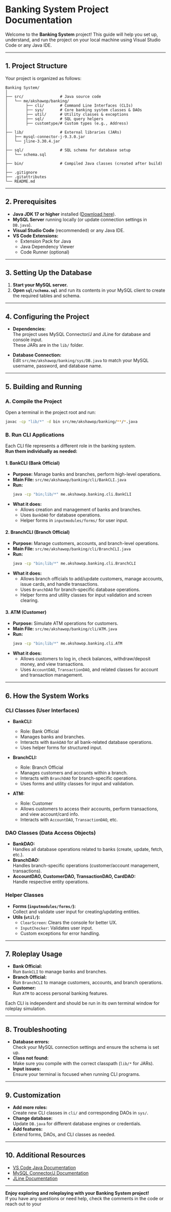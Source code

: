# Banking System Project Documentation

Welcome to the **Banking System** project! This guide will help you set up, understand, and run the project on your local machine using Visual Studio Code or any Java IDE.

---

## 1. Project Structure

Your project is organized as follows:

```
Banking System/
│
├── src/                # Java source code
│   └── me/akshawop/banking/
│        ├── cli/       # Command Line Interfaces (CLIs)
│        ├── sys/       # Core banking system classes & DAOs
│        ├── util/      # Utility classes & exceptions
│        ├── sql/       # SQL query helpers
│        ├── customtype/# Custom types (e.g., Address)
│
├── lib/                # External libraries (JARs)
│   ├── mysql-connector-j-9.3.0.jar
│   └── jline-3.30.4.jar
│
├── sql/                # SQL schema for database setup
│   └── schema.sql
│
├── bin/                # Compiled Java classes (created after build)
│
├── .gitignore
├── .gitattributes
└── README.md
```

---

## 2. Prerequisites

- **Java JDK 17 or higher** installed ([Download here](https://adoptium.net/)).
- **MySQL Server** running locally (or update connection settings in `DB.java`).
- **Visual Studio Code** (recommended) or any Java IDE.
- **VS Code Extensions:**  
  - Extension Pack for Java  
  - Java Dependency Viewer  
  - Code Runner (optional)

---

## 3. Setting Up the Database

1. **Start your MySQL server.**
2. **Open `sql/schema.sql`** and run its contents in your MySQL client to create the required tables and schema.

---

## 4. Configuring the Project

- **Dependencies:**  
  The project uses MySQL Connector/J and JLine for database and console input.  
  These JARs are in the `lib/` folder.

- **Database Connection:**  
  Edit `src/me/akshawop/banking/sys/DB.java` to match your MySQL username, password, and database name.

---

## 5. Building and Running

### **A. Compile the Project**

Open a terminal in the project root and run:

```sh
javac -cp "lib/*" -d bin src/me/akshawop/banking/**/*.java
```

### **B. Run CLI Applications**

Each CLI file represents a different role in the banking system.  
**Run them individually as needed:**

#### 1. **BankCLI** (Bank Official)

- **Purpose:** Manage banks and branches, perform high-level operations.
- **Main File:** `src/me/akshawop/banking/cli/BankCLI.java`
- **Run:**
  ```sh
  java -cp "bin;lib/*" me.akshawop.banking.cli.BankCLI
  ```
- **What it does:**  
  - Allows creation and management of banks and branches.
  - Uses `BankDAO` for database operations.
  - Helper forms in `inputmodules/forms/` for user input.

#### 2. **BranchCLI** (Branch Official)

- **Purpose:** Manage customers, accounts, and branch-level operations.
- **Main File:** `src/me/akshawop/banking/cli/BranchCLI.java`
- **Run:**
  ```sh
  java -cp "bin;lib/*" me.akshawop.banking.cli.BranchCLI
  ```
- **What it does:**  
  - Allows branch officials to add/update customers, manage accounts, issue cards, and handle transactions.
  - Uses `BranchDAO` for branch-specific database operations.
  - Helper forms and utility classes for input validation and screen clearing.

#### 3. **ATM** (Customer)

- **Purpose:** Simulate ATM operations for customers.
- **Main File:** `src/me/akshawop/banking/cli/ATM.java`
- **Run:**
  ```sh
  java -cp "bin;lib/*" me.akshawop.banking.cli.ATM
  ```
- **What it does:**  
  - Allows customers to log in, check balances, withdraw/deposit money, and view transactions.
  - Uses `AccountDAO`, `TransactionDAO`, and related classes for account and transaction management.

---

## 6. How the System Works

### **CLI Classes (User Interfaces)**

- **BankCLI:**  
  - Role: Bank Official  
  - Manages banks and branches.
  - Interacts with `BankDAO` for all bank-related database operations.
  - Uses helper forms for structured input.

- **BranchCLI:**  
  - Role: Branch Official  
  - Manages customers and accounts within a branch.
  - Interacts with `BranchDAO` for branch-specific operations.
  - Uses forms and utility classes for input and validation.

- **ATM:**  
  - Role: Customer  
  - Allows customers to access their accounts, perform transactions, and view account/card info.
  - Interacts with `AccountDAO`, `TransactionDAO`, etc.

### **DAO Classes (Data Access Objects)**

- **BankDAO:**  
  Handles all database operations related to banks (create, update, fetch, etc.).
- **BranchDAO:**  
  Handles branch-specific operations (customer/account management, transactions).
- **AccountDAO, CustomerDAO, TransactionDAO, CardDAO:**  
  Handle respective entity operations.

### **Helper Classes**

- **Forms (`inputmodules/forms/`):**  
  Collect and validate user input for creating/updating entities.
- **Utils (`util/`):**  
  - `ClearScreen`: Clears the console for better UX.
  - `InputChecker`: Validates user input.
  - Custom exceptions for error handling.

---

## 7. Roleplay Usage

- **Bank Official:**  
  Run `BankCLI` to manage banks and branches.
- **Branch Official:**  
  Run `BranchCLI` to manage customers, accounts, and branch operations.
- **Customer:**  
  Run `ATM` to access personal banking features.

Each CLI is independent and should be run in its own terminal window for roleplay simulation.

---

## 8. Troubleshooting

- **Database errors:**  
  Check your MySQL connection settings and ensure the schema is set up.
- **Class not found:**  
  Make sure you compile with the correct classpath (`lib/*` for JARs).
- **Input issues:**  
  Ensure your terminal is focused when running CLI programs.

---

## 9. Customization

- **Add more roles:**  
  Create new CLI classes in `cli/` and corresponding DAOs in `sys/`.
- **Change database:**  
  Update `DB.java` for different database engines or credentials.
- **Add features:**  
  Extend forms, DAOs, and CLI classes as needed.

---

## 10. Additional Resources

- [VS Code Java Documentation](https://code.visualstudio.com/docs/java/java-tutorial)
- [MySQL Connector/J Documentation](https://dev.mysql.com/doc/connector-j/en/)
- [JLine Documentation](https://github.com/jline/jline3)

---

**Enjoy exploring and roleplaying with your Banking System project!**  
If you have any questions or need help, check the comments in the code or reach out to your